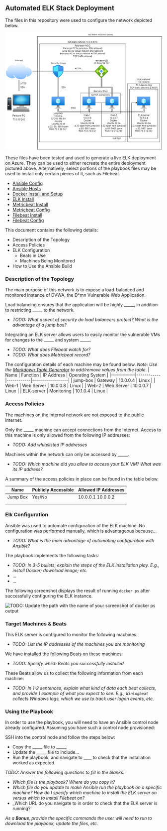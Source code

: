 ## Automated ELK Stack Deployment

The files in this repository were used to configure the network depicted below.

![Network Diagram](Images/Cloud_Diagram.png)

These files have been tested and used to generate a live ELK deployment on Azure. They can be used to either recreate the entire deployment pictured above. Alternatively, select portions of the playbook files may be used to install only certain pieces of it, such as Filebeat.

  - [Ansible Config](https://github.com/Hester314/Project-1/blob/8e18d692155974f6eb90baf4efb890b3d70dac5c/Ansible/ansible.cfg)
  - [Ansible Hosts](https://github.com/Hester314/Project-1/blob/8e18d692155974f6eb90baf4efb890b3d70dac5c/Ansible/hosts)
  - [Docker Install and Setup](https://github.com/Hester314/Project-1/blob/8e18d692155974f6eb90baf4efb890b3d70dac5c/Ansible/playbooks/firstplaybook.yaml)
  - [ELK Install](https://github.com/Hester314/Project-1/blob/8e18d692155974f6eb90baf4efb890b3d70dac5c/Ansible/install-elk.yml)
  - [Metricbeat Install](https://github.com/Hester314/Project-1/blob/8e18d692155974f6eb90baf4efb890b3d70dac5c/Ansible/roles/metricbeat-playbook.yml)
  - [Metricbeat Config](https://github.com/Hester314/Project-1/blob/8e18d692155974f6eb90baf4efb890b3d70dac5c/Ansible/files/metricbeat-config.yml)
  - [Filebeat Install](https://github.com/Hester314/Project-1/blob/8e18d692155974f6eb90baf4efb890b3d70dac5c/Ansible/roles/filebeat-playbook.yml)
  - [Filebeat Config](https://github.com/Hester314/Project-1/blob/8e18d692155974f6eb90baf4efb890b3d70dac5c/Ansible/files/filebeat-config.yml)

This document contains the following details:
- Description of the Topology
- Access Policies
- ELK Configuration
  - Beats in Use
  - Machines Being Monitored
- How to Use the Ansible Build


### Description of the Topology

The main purpose of this network is to expose a load-balanced and monitored instance of DVWA, the D*mn Vulnerable Web Application.

Load balancing ensures that the application will be highly _____, in addition to restricting _____ to the network.
- _TODO: What aspect of security do load balancers protect? What is the advantage of a jump box?_

Integrating an ELK server allows users to easily monitor the vulnerable VMs for changes to the _____ and system _____.
- _TODO: What does Filebeat watch for?_
- _TODO: What does Metricbeat record?_

The configuration details of each machine may be found below.
_Note: Use the [Markdown Table Generator](http://www.tablesgenerator.com/markdown_tables) to add/remove values from the table_.
| Name       | Function   | IP Address | Operating System |
|------------|------------|------------|------------------|
| jump-box   | Gateway    | 10.0.0.4   | Linux            |
| Web-1      | Web Server | 10.0.0.8   | Linux            |
| Web-2      | Web Server | 10.0.0.7   | Linux            |
| ELK-server | Monitoring | 10.1.0.4   | Linux            |

### Access Policies

The machines on the internal network are not exposed to the public Internet. 

Only the _____ machine can accept connections from the Internet. Access to this machine is only allowed from the following IP addresses:
- _TODO: Add whitelisted IP addresses_

Machines within the network can only be accessed by _____.
- _TODO: Which machine did you allow to access your ELK VM? What was its IP address?_

A summary of the access policies in place can be found in the table below.

| Name     | Publicly Accessible | Allowed IP Addresses |
|----------|---------------------|----------------------|
| Jump Box | Yes/No              | 10.0.0.1 10.0.0.2    |
|          |                     |                      |
|          |                     |                      |

### Elk Configuration

Ansible was used to automate configuration of the ELK machine. No configuration was performed manually, which is advantageous because...
- _TODO: What is the main advantage of automating configuration with Ansible?_

The playbook implements the following tasks:
- _TODO: In 3-5 bullets, explain the steps of the ELK installation play. E.g., install Docker; download image; etc._
- ...
- ...

The following screenshot displays the result of running `docker ps` after successfully configuring the ELK instance.

![TODO: Update the path with the name of your screenshot of docker ps output](Images/docker_ps_output.png)

### Target Machines & Beats
This ELK server is configured to monitor the following machines:
- _TODO: List the IP addresses of the machines you are monitoring_

We have installed the following Beats on these machines:
- _TODO: Specify which Beats you successfully installed_

These Beats allow us to collect the following information from each machine:
- _TODO: In 1-2 sentences, explain what kind of data each beat collects, and provide 1 example of what you expect to see. E.g., `Winlogbeat` collects Windows logs, which we use to track user logon events, etc._

### Using the Playbook
In order to use the playbook, you will need to have an Ansible control node already configured. Assuming you have such a control node provisioned: 

SSH into the control node and follow the steps below:
- Copy the _____ file to _____.
- Update the _____ file to include...
- Run the playbook, and navigate to ____ to check that the installation worked as expected.

_TODO: Answer the following questions to fill in the blanks:_
- _Which file is the playbook? Where do you copy it?_
- _Which file do you update to make Ansible run the playbook on a specific machine? How do I specify which machine to install the ELK server on versus which to install Filebeat on?_
- _Which URL do you navigate to in order to check that the ELK server is running?

_As a **Bonus**, provide the specific commands the user will need to run to download the playbook, update the files, etc._
